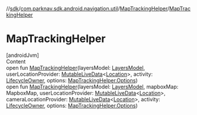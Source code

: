 //[sdk](../../../index.md)/[com.parknav.sdk.android.navigation.util](../index.md)/[MapTrackingHelper](index.md)/[MapTrackingHelper](-map-tracking-helper.md)



# MapTrackingHelper  
[androidJvm]  
Content  
open fun [MapTrackingHelper](-map-tracking-helper.md)(layersModel: [LayersModel](../../com.parknav.sdk.android.navigation.model/-layers-model/index.md), userLocationProvider: [MutableLiveData](https://developer.android.com/reference/kotlin/androidx/lifecycle/MutableLiveData.html)<[Location](https://developer.android.com/reference/kotlin/android/location/Location.html)>, activity: [LifecycleOwner](https://developer.android.com/reference/kotlin/androidx/lifecycle/LifecycleOwner.html), options: [MapTrackingHelper.Options](-options/index.md))  
open fun [MapTrackingHelper](-map-tracking-helper.md)(layersModel: [LayersModel](../../com.parknav.sdk.android.navigation.model/-layers-model/index.md), mapboxMap: MapboxMap, userLocationProvider: [MutableLiveData](https://developer.android.com/reference/kotlin/androidx/lifecycle/MutableLiveData.html)<[Location](https://developer.android.com/reference/kotlin/android/location/Location.html)>, cameraLocationProvider: [MutableLiveData](https://developer.android.com/reference/kotlin/androidx/lifecycle/MutableLiveData.html)<[Location](https://developer.android.com/reference/kotlin/android/location/Location.html)>, activity: [LifecycleOwner](https://developer.android.com/reference/kotlin/androidx/lifecycle/LifecycleOwner.html), options: [MapTrackingHelper.Options](-options/index.md))  



